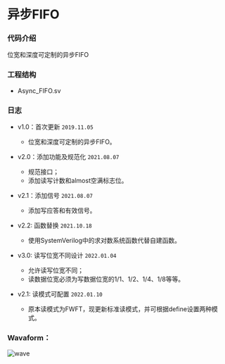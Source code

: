 # 异步FIFO
### 代码介绍
位宽和深度可定制的异步FIFO

### 工程结构

- Async_FIFO.sv   

### 日志

* v1.0：首次更新 `2019.11.05`
    * 位宽和深度可定制的异步FIFO。

* v2.0：添加功能及规范化 `2021.08.07`
   * 规范接口；
   * 添加读写计数和almost空满标志位。

* v2.1：添加信号 `2021.08.07`
   * 添加写应答和有效信号。
 
* v2.2: 函数替换 `2021.10.18`
   * 使用SystemVerilog中的求对数系统函数代替自建函数。

* v3.0: 读写位宽不同设计 `2022.01.04`
   * 允许读写位宽不同；
   * 读数据位宽必须为写数据位宽的1/1、1/2、1/4、1/8等等。

* v2.1: 读模式可配置 `2022.01.10`
   * 原本读模式为FWFT，现更新标准读模式，并可根据define设置两种模式。

### Wavaform：
![wave]()
